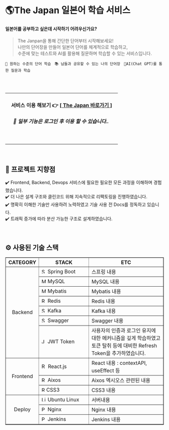 # 🌎The Japan 일본어 학습 서비스

   <h4>
      일본어를 공부하고 싶은데 시작하기 어려우신가요?<br/>
   </h4>

<blockquote>
   <p>
    The Janpan을 통해 간단한 단어부터 시작해보세요!<br/>
    나만의 단어장을 만들어 일본어 단어를 체계적으로 학습하고,<br/> 
    수준에 맞는 테스트와 AI를 활용해 질문하며 학습할 수 있는 서비스입니다. 
   </p>
</blockquote>

`📖 원하는 수준의 단어 학습` &nbsp; `📚 남들과 공유할 수 있는 나의 단어장` &nbsp; `🤖AI(Chat GPT)를 통한 질문과 학습`

<br/><br/>
<div align="center">
   <table>
      <td align="center">
         <h4>서비스 이용 해보기 👉 <a href="https://lg.thejapan.today/"> [ The Japan 바로가기 ] </a></h4>
         <h6>
            <em>
               <strong>
                  &nbsp;&nbsp;&nbsp;
                  📢 일부 기능은 로그인 후 이용 할 수 있습니다..
                  &nbsp;&nbsp;&nbsp;&nbsp;
               </strong>
            </em>
         </h6>
         <br/>
      </td>
   </table>
</div>

<br/>

## 🚀 프로젝트 지향점

✔️ Frontend, Backend, Devops 서비스에 필요한 필요한 모든 과정을 이해하며 경험했습니다.<br/>
✔️ 더 나은 설계 구조와 클린코드 위해 지속적으로 리팩토링을 진행하였습니다.<br/>
✔️ 명확히 이해한 기술만 사용하려 노력하였고 기술 사용 전 Docs를 정독하고 있습니다.<br/>
✔️ 트래픽 증가에 따라 분산 가능한 구조로 설계하였습니다.<br/>

<br/>

## ⚙ 사용된 기술 스택

<table border="1">
   <th align="center">CATEGORY</th>
   <th align="center" width="142px">STACK</th>
   <th align="center">ETC</th>
   <tr>
      <td rowspan="7" align="center">Backend</td>
      <td> <img src="https://github.com/user-attachments/assets/f1210a0a-6fff-41bd-bce5-7d64e555e394" width="15px" alt="Spring Boot"/> Spring Boot</td>
      <td> 스프링 내용</td>
   </tr>
   <tr>
      <td><img src="https://github.com/user-attachments/assets/4cf9b956-e6e5-4044-a2e0-b696e1b3db92" width="15px" alt="MySQL"/> MySQL</td>
      <td>MySQL 내용</td>
   </tr>
   <tr>
      <td><img src="https://github.com/user-attachments/assets/5607d802-4d09-4365-814c-0a4cc61a6ec9" width="15px" alt="Mybatis"/> Mybatis</td>
      <td>Mybatis 내용</td>
   </tr>
   <tr>
      <td><img src="https://github.com/user-attachments/assets/0d546cc5-e50b-4a00-9ec9-cadfa767a84b" width="15px" alt="Redis"/> Redis</td>
      <td>Redis 내용</td>
   </tr>
   <tr>
      <td><img src="https://github.com/user-attachments/assets/68ff8a13-2471-4fe2-a967-6003ed424a74" width="15px" alt="Swagger"/> Kafka</td>
      <td>Kafka 내용</td>
   </tr>
   <tr>
      <td><img src="https://github.com/user-attachments/assets/6be522ce-1cb2-40f8-b559-f1e01976e44d" width="15px" alt="Swagger"/> Swagger</td>
      <td>Swagger 내용</td>
   </tr>
   <tr>
      <td><img src="https://github.com/user-attachments/assets/f1f9f344-f860-4bb6-885b-91e7e6a2cfc2" width="15px" alt="JWT Token"/> JWT Token</td>
      <td>사용자의 인증과 로그인 유지에 대한 메커니즘을 깊게 학습하였고 토큰 탈취 등에 대비한 Refresh Token을 추가하였습니다.</td>
   </tr>
   <tr>
      <td rowspan="3" align="center">Frontend</td>
      <td><img src="https://github.com/user-attachments/assets/be4801b7-8f57-4186-9689-96ffba8a8c23" width="16px" alt="React.js"/> React.js</td>
      <td>React 내용 : contextAPI, useEffect 등 </td>
   </tr>
   <tr>
      <td><img src="https://github.com/user-attachments/assets/6d26291a-2308-48f4-9006-be0635337695" width="15px" alt="ReactQuery"/> Aixos</td>
      <td>Aixos 엑시오스 관련된 내용 </td>
   </tr>
   <tr>
      <td> <img src="https://github.com/user-attachments/assets/d9df2786-d025-4553-a96a-edbece61cf28" width="15px" alt="ReactQuery"/>CSS3</td>
      <td>CSS3 내용</td>
   </tr>

   <tr>
      <td rowspan="3" align="center">Deploy</td>
      <td><img src="https://github.com/user-attachments/assets/d56eff15-6497-43be-905c-6785a06229cd" width="15px" alt="Linux Ubuntu"/> Ubuntu Linux</td>
      <td>서버내용</td>
   </tr>
   <tr>
      <td><img src="https://github.com/user-attachments/assets/855b62f3-5c48-4bd2-afd3-f516d47ebd97" width="15px" alt="PM2"> Nginx</td>
      <td>Nginx 내용</td>
   </tr>
   <tr>
      <td><img src="https://github.com/user-attachments/assets/a079d166-457d-43cd-ba82-6dbd3f5806e8" width="15px" alt="PM2"> Jenkins</td>
      <td>Jenkins 내용</td>
   </tr>
</table>


<br/>

